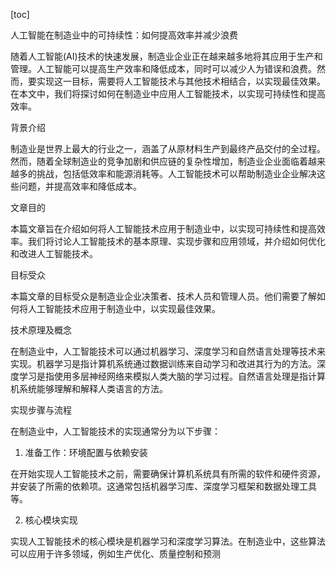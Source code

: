 
[toc]                    
                
                
人工智能在制造业中的可持续性：如何提高效率并减少浪费

随着人工智能(AI)技术的快速发展，制造业企业正在越来越多地将其应用于生产和管理。人工智能可以提高生产效率和降低成本，同时可以减少人为错误和浪费。然而，要实现这一目标，需要将人工智能技术与其他技术相结合，以实现最佳效果。在本文中，我们将探讨如何在制造业中应用人工智能技术，以实现可持续性和提高效率。

背景介绍

制造业是世界上最大的行业之一，涵盖了从原材料生产到最终产品交付的全过程。然而，随着全球制造业的竞争加剧和供应链的复杂性增加，制造业企业面临着越来越多的挑战，包括低效率和能源消耗等。人工智能技术可以帮助制造业企业解决这些问题，并提高效率和降低成本。

文章目的

本篇文章旨在介绍如何将人工智能技术应用于制造业中，以实现可持续性和提高效率。我们将讨论人工智能技术的基本原理、实现步骤和应用领域，并介绍如何优化和改进人工智能技术。

目标受众

本篇文章的目标受众是制造业企业决策者、技术人员和管理人员。他们需要了解如何将人工智能技术应用于制造业中，以实现最佳效果。

技术原理及概念

在制造业中，人工智能技术可以通过机器学习、深度学习和自然语言处理等技术来实现。机器学习是指计算机系统通过数据训练来自动学习和改进其行为的方法。深度学习是指使用多层神经网络来模拟人类大脑的学习过程。自然语言处理是指计算机系统能够理解和解释人类语言的方法。

实现步骤与流程

在制造业中，人工智能技术的实现通常分为以下步骤：

1. 准备工作：环境配置与依赖安装

在开始实现人工智能技术之前，需要确保计算机系统具有所需的软件和硬件资源，并安装了所需的依赖项。这通常包括机器学习库、深度学习框架和数据处理工具等。

2. 核心模块实现

实现人工智能技术的核心模块是机器学习和深度学习算法。在制造业中，这些算法可以应用于许多领域，例如生产优化、质量控制和预测


